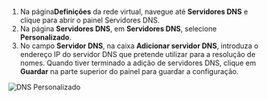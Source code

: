 1. Na página**Definições** da rede virtual, navegue até **Servidores DNS** e clique para abrir o painel Servidores DNS.
2. Na página **Servidores DNS**, em **Servidores DNS**, selecione **Personalizado**.
3. No campo **Servidor DNS**, na caixa **Adicionar servidor DNS**, introduza o endereço IP do servidor DNS que pretende utilizar para a resolução de nomes. Quando tiver terminado a adição de servidores DNS, clique em **Guardar** na parte superior do painel para guardar a configuração.

  ![DNS Personalizado](./media/vpn-gateway-add-dns-rm-portal/add_dns.png)